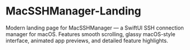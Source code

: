# MacSSHManager-Landing
Modern landing page for MacSSHManager — a SwiftUI SSH connection manager for macOS. Features smooth scrolling, glassy macOS-style interface, animated app previews, and detailed feature highlights.
